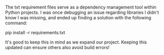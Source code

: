 The txt requirement files serve as a dependency management tool within Python projects. I was once debugging an issue regarding libraries I didn't know I was missing, and ended up finding a solution with the following command: 

pip install -r requirements.txt 

It's good to keep this in mind as we expand our project. Keeping this updated can ensure others also avoid build errors!